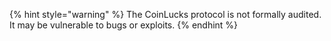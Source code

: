 {% hint style="warning" %}
The CoinLucks protocol is not formally audited. It may be vulnerable to bugs or exploits.
{% endhint %}